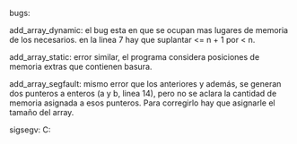 bugs:

add_array_dynamic:
el bug esta en que se ocupan mas lugares de memoria de los necesarios.
en la linea 7 hay que suplantar <= n + 1 por < n.

add_array_static:
error similar, el programa considera posiciones de memoria extras que contienen basura.

add_array_segfault:
mismo error que los anteriores
y además, se generan dos punteros a enteros (a y b, linea 14), pero no se aclara la cantidad de memoria asignada a esos punteros. Para corregirlo hay que asignarle el tamaño del array.

sigsegv:
C:


